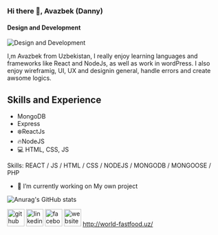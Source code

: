 ### Hi there 👋, Avazbek (Danny)
#### Design and Development
![Design and Development](https://arturssmirnovs.github.io/github-profile-readme-generator/images/banner.png)

I,m Avazbek from Uzbekistan, I really enjoy learning languages and frameworks like React and NodeJs, as well as work in wordPress. I also enjoy wireframig, UI, UX and designin general, handle errors and create awsome logics.

## Skills and Experience
*   MongoDB
*   Express
* ❄️ReactJs
* 🔥NodeJS
*  💻 HTML, CSS, JS

Skills: REACT / JS / HTML / CSS / NODEJS / MONGODB / MONGOOSE / PHP

- 🔭 I’m currently working on My own project 

![Anurag's GitHub stats](https://github-readme-stats.vercel.app/api?username=anuraghazra&show_icons=true)


[<img src='https://cdn.jsdelivr.net/npm/simple-icons@3.0.1/icons/github.svg' alt='github' height='40'>](https://github.com/Avazbek-Khudoynazarov)  <img src='https://cdn.jsdelivr.net/npm/simple-icons@3.0.1/icons/linkedin.svg' alt='linkedin' height='40'>  <img src='https://cdn.jsdelivr.net/npm/simple-icons@3.0.1/icons/facebook.svg' alt='facebook' height='40'>  <img src='https://cdn.jsdelivr.net/npm/simple-icons@3.0.1/icons/icloud.svg' alt='website' height='40'>  http://world-fastfood.uz/  


